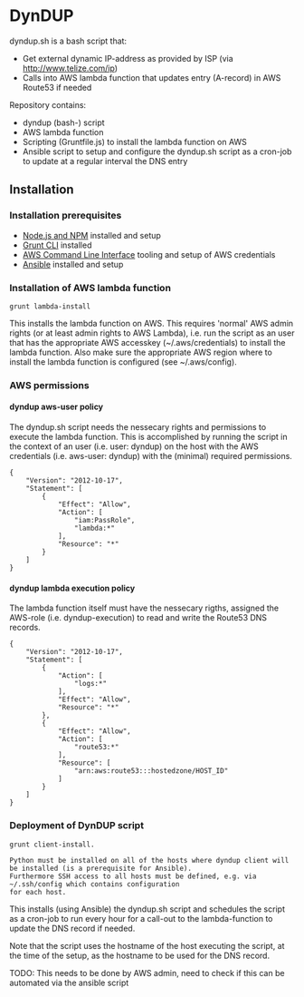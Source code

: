 # DynDUP

dyndup.sh is a bash script that:

* Get external dynamic IP-address as provided by ISP (via http://www.telize.com/ip)
* Calls into AWS lambda function that updates entry (A-record) in AWS Route53 if needed

Repository contains:

* dyndup (bash-) script
* AWS lambda function
* Scripting (Gruntfile.js) to install the lambda function on AWS 
* Ansible script to setup and configure the dyndup.sh script as a cron-job to update at a regular 
interval the DNS entry

## Installation

### Installation prerequisites

* [Node.js and NPM](https://nodejs.org) installed and setup
* [Grunt CLI](http://gruntjs.com/getting-started) installed
* [AWS Command Line Interface](http://aws.amazon.com/cli/) tooling and setup of AWS credentials
* [Ansible](http://docs.ansible.com/index.html) installed and setup


### Installation of AWS lambda function

    grunt lambda-install
    
This installs the lambda function on AWS. This requires 'normal' AWS admin rights (or at least admin rights to AWS 
Lambda), i.e. run the script as an user that has the appropriate AWS accesskey (~/.aws/credentials) to install the 
lambda function. Also make sure the appropriate AWS region where to install the lambda function is configured 
(see ~/.aws/config).

### AWS permissions

#### dyndup aws-user policy

The dyndup.sh script needs the nessecary rights and permissions to execute the lambda function. This is accomplished 
by running the script in the context of an user (i.e. user: dyndup) on the host with the AWS credentials (i.e. 
aws-user: dyndup) with the (minimal) required permissions. 

    {
        "Version": "2012-10-17",
        "Statement": [
            {
                "Effect": "Allow",
                "Action": [
                    "iam:PassRole",
                    "lambda:*"
                ],
                "Resource": "*"
            }
        ]
    }
    
#### dyndup lambda execution policy

The lambda function itself must have the nessecary rigths, assigned the AWS-role (i.e. dyndup-execution) to read 
and write the Route53 DNS records.

    {
        "Version": "2012-10-17",
        "Statement": [
            {
                "Action": [
                    "logs:*"
                ],
                "Effect": "Allow",
                "Resource": "*"
            },
            {
                "Effect": "Allow",
                "Action": [
                    "route53:*"
                ],
                "Resource": [
                    "arn:aws:route53:::hostedzone/HOST_ID"
                ]
            }
        ]
    }

### Deployment of DynDUP script 

    grunt client-install. 
    
    Python must be installed on all of the hosts where dyndup client will be installed (is a prerequisite for Ansible). 
    Furthermore SSH access to all hosts must be defined, e.g. via ~/.ssh/config which contains configuration 
    for each host. 

This installs (using Ansible) the dyndup.sh script and schedules the script as a cron-job to run every hour for a 
call-out to the lambda-function to update the DNS record if needed.

Note that the script uses the hostname of the host executing the script, at the time of the setup, as the hostname 
to be used for the DNS record.

TODO: This needs to be done by AWS admin, need to check if this can be automated via the ansible script
